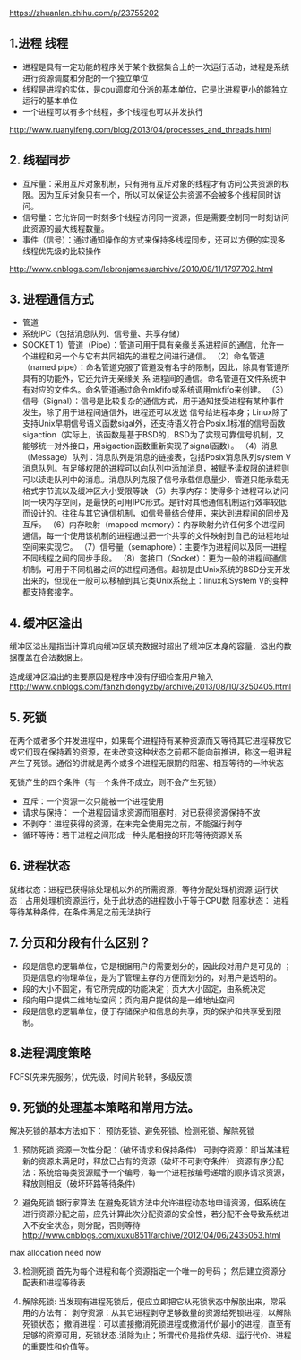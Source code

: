 https://zhuanlan.zhihu.com/p/23755202
## 1.进程 线程
- 进程是具有一定功能的程序关于某个数据集合上的一次运行活动，进程是系统进行资源调度和分配的一个独立单位
- 线程是进程的实体，是cpu调度和分派的基本单位，它是比进程更小的能独立运行的基本单位
- 一个进程可以有多个线程，多个线程也可以并发执行

http://www.ruanyifeng.com/blog/2013/04/processes_and_threads.html

## 2. 线程同步
- 互斥量：采用互斥对象机制，只有拥有互斥对象的线程才有访问公共资源的权限。因为互斥对象只有一个，所以可以保证公共资源不会被多个线程同时访问。
- 信号量：它允许同一时刻多个线程访问同一资源，但是需要控制同一时刻访问此资源的最大线程数量。
- 事件（信号）：通过通知操作的方式来保持多线程同步，还可以方便的实现多线程优先级的比较操作

http://www.cnblogs.com/lebronjames/archive/2010/08/11/1797702.html

## 3. 进程通信方式
- 管道
- 系统IPC（包括消息队列、信号量、共享存储）
- SOCKET
1）管道（Pipe）：管道可用于具有亲缘关系进程间的通信，允许一个进程和另一个与它有共同祖先的进程之间进行通信。
（2）命名管道（named pipe）：命名管道克服了管道没有名字的限制，因此，除具有管道所具有的功能外，它还允许无亲缘关 系 进程间的通信。命名管道在文件系统中有对应的文件名。命名管道通过命令mkfifo或系统调用mkfifo来创建。
（3）信号（Signal）：信号是比较复杂的通信方式，用于通知接受进程有某种事件发生，除了用于进程间通信外，进程还可以发送 信号给进程本身；Linux除了支持Unix早期信号语义函数sigal外，还支持语义符合Posix.1标准的信号函数sigaction（实际上，该函数是基于BSD的，BSD为了实现可靠信号机制，又能够统一对外接口，用sigaction函数重新实现了signal函数）。
（4）消息（Message）队列：消息队列是消息的链接表，包括Posix消息队列system V消息队列。有足够权限的进程可以向队列中添加消息，被赋予读权限的进程则可以读走队列中的消息。消息队列克服了信号承载信息量少，管道只能承载无格式字节流以及缓冲区大小受限等缺
（5）共享内存：使得多个进程可以访问同一块内存空间，是最快的可用IPC形式。是针对其他通信机制运行效率较低而设计的。往往与其它通信机制，如信号量结合使用，来达到进程间的同步及互斥。
（6）内存映射（mapped memory）：内存映射允许任何多个进程间通信，每一个使用该机制的进程通过把一个共享的文件映射到自己的进程地址空间来实现它。
（7）信号量（semaphore）：主要作为进程间以及同一进程不同线程之间的同步手段。
（8）套接口（Socket）：更为一般的进程间通信机制，可用于不同机器之间的进程间通信。起初是由Unix系统的BSD分支开发出来的，但现在一般可以移植到其它类Unix系统上：linux和System V的变种都支持套接字。

## 4. 缓冲区溢出
缓冲区溢出是指当计算机向缓冲区填充数据时超出了缓冲区本身的容量，溢出的数据覆盖在合法数据上。

造成缓冲区溢出的主要原因是程序中没有仔细检查用户输入
http://www.cnblogs.com/fanzhidongyzby/archive/2013/08/10/3250405.html

## 5. 死锁
在两个或者多个并发进程中，如果每个进程持有某种资源而又等待其它进程释放它或它们现在保持着的资源，在未改变这种状态之前都不能向前推进，称这一组进程产生了死锁。通俗的讲就是两个或多个进程无限期的阻塞、相互等待的一种状态

死锁产生的四个条件（有一个条件不成立，则不会产生死锁）
- 互斥：一个资源一次只能被一个进程使用
- 请求与保持： 一个进程因请求资源而阻塞时，对已获得资源保持不放
- 不剥夺：进程获得的资源，在未完全使用完之前，不能强行剥夺
- 循环等待：若干进程之间形成一种头尾相接的环形等待资源关系 

## 6. 进程状态
就绪状态：进程已获得除处理机以外的所需资源，等待分配处理机资源
运行状态：占用处理机资源运行，处于此状态的进程数小于等于CPU数
阻塞状态： 进程等待某种条件，在条件满足之前无法执行 


## 7. 分页和分段有什么区别？

- 段是信息的逻辑单位，它是根据用户的需要划分的，因此段对用户是可见的 ；页是信息的物理单位，是为了管理主存的方便而划分的，对用户是透明的。
- 段的大小不固定，有它所完成的功能决定；页大大小固定，由系统决定
- 段向用户提供二维地址空间；页向用户提供的是一维地址空间
- 段是信息的逻辑单位，便于存储保护和信息的共享，页的保护和共享受到限制。

## 8.进程调度策略
FCFS(先来先服务)，优先级，时间片轮转，多级反馈

## 9. 死锁的处理基本策略和常用方法。
解决死锁的基本方法如下： 
预防死锁、避免死锁、检测死锁、解除死锁 
1. 预防死锁
资源一次性分配：（破坏请求和保持条件）
可剥夺资源：即当某进程新的资源未满足时，释放已占有的资源（破坏不可剥夺条件）
资源有序分配法：系统给每类资源赋予一个编号，每一个进程按编号递增的顺序请求资源，释放则相反（破坏环路等待条件）

2. 避免死锁
银行家算法
在避免死锁方法中允许进程动态地申请资源，但系统在进行资源分配之前，应先计算此次分配资源的安全性，若分配不会导致系统进入不安全状态，则分配，否则等待
http://www.cnblogs.com/xuxu8511/archive/2012/04/06/2435053.html

max allocation need now

3. 检测死锁
首先为每个进程和每个资源指定一个唯一的号码；
然后建立资源分配表和进程等待表

4. 解除死锁:
当发现有进程死锁后，便应立即把它从死锁状态中解脱出来，常采用的方法有：
剥夺资源：从其它进程剥夺足够数量的资源给死锁进程，以解除死锁状态；
撤消进程：可以直接撤消死锁进程或撤消代价最小的进程，直至有足够的资源可用，死锁状态.消除为止；所谓代价是指优先级、运行代价、进程的重要性和价值等。